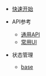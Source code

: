 - [快速开始](scrm/quick.md)

- API参考
    - [通用API](scrm/api.md)
    - [常用UI](scrm/ctrl.md)

- 状态管理
    - [base](gouuse/state_base.md)
